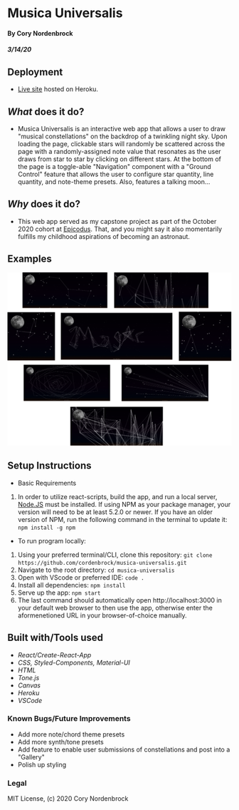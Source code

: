 # Musica Universalis

#### By Cory Nordenbrock
##### 3/14/20

## Deployment

* [Live site](http://www.musica-universalis.com/) hosted on Heroku.

## _What_ does it do?

* Musica Universalis is an interactive web app that allows a user to draw "musical constellations" on the backdrop of a twinkling night sky. Upon loading the page, clickable stars will randomly be scattered across the page with a randomly-assigned note value that resonates as the user draws from star to star by clicking on different stars. At the bottom of the page is a toggle-able "Navigation" component with a "Ground Control" feature that allows the user to configure star quantity, line quantity, and note-theme presets. Also, features a talking moon...

## _Why_ does it do?

* This web app served as my capstone project as part of the October 2020 cohort at [Epicodus](https://www.epicodus.com/). That, and you might say it also momentarily fulfills my childhood aspirations of becoming an astronaut.

## Examples

![Constellation Drawings](./src/assets/img/Constellations.png)

## Setup Instructions

* Basic Requirements
1. In order to utilize react-scripts, build the app, and run a local server, [Node.JS](https://nodejs.org/en/download/) must be installed. If using NPM as your package manager, your version will need to be at least 5.2.0 or newer. If you have an older version of NPM, run the following command in the terminal to update it: ` npm install -g npm `

* To run program locally:

1. Using your preferred terminal/CLI, clone this repository: ` git clone https://github.com/cordenbrock/musica-universalis.git `
2. Navigate to the root directory: ` cd musica-universalis `
3. Open with VScode or preferred IDE: ` code . `
4. Install all dependencies: ` npm install `
5. Serve up the app: ` npm start `
6. The last command should automatically open http://localhost:3000 in your default web browser to then use the app, otherwise enter the aformenetioned URL in your browser-of-choice manually.


## Built with/Tools used

* _React/Create-React-App_
* _CSS, Styled-Components, Material-UI_
* _HTML_
* _Tone.js_
* _Canvas_
* _Heroku_
* _VSCode_

### Known Bugs/Future Improvements

* Add more note/chord theme presets
* Add more synth/tone presets
* Add feature to enable user submissions of constellations and post into a "Gallery"
* Polish up styling

### Legal

MIT License, (c) 2020 Cory Nordenbrock
